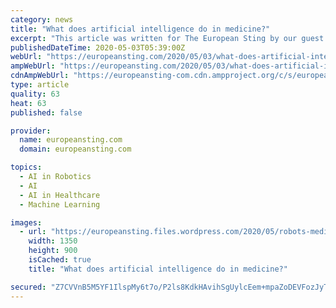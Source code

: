 ```yaml
---
category: news
title: "What does artificial intelligence do in medicine?"
excerpt: "This article was written for The European Sting by our guest writer, Mr. Jakub Kufel medical student at Silesia Medical University, Poland. The opinions expressed within reflect only the writer’s"
publishedDateTime: 2020-05-03T05:39:00Z
webUrl: "https://europeansting.com/2020/05/03/what-does-artificial-intelligence-do-in-medicine/"
ampWebUrl: "https://europeansting.com/2020/05/03/what-does-artificial-intelligence-do-in-medicine/amp/"
cdnAmpWebUrl: "https://europeansting-com.cdn.ampproject.org/c/s/europeansting.com/2020/05/03/what-does-artificial-intelligence-do-in-medicine/amp/"
type: article
quality: 63
heat: 63
published: false

provider:
  name: europeansting.com
  domain: europeansting.com

topics:
  - AI in Robotics
  - AI
  - AI in Healthcare
  - Machine Learning

images:
  - url: "https://europeansting.files.wordpress.com/2020/05/robots-medicine.jpeg"
    width: 1350
    height: 900
    isCached: true
    title: "What does artificial intelligence do in medicine?"

secured: "Z7CVVnB5M5YF1IlspMy6t7o/P2ls8KdkHAvihSgUylcEem+mpaZoDEVFozJyTvcbtTsd3PdGXIwgnUSUo+6qrqaKxmkiUkIrJNDPV/myJuoSs4Sqtv5xPG3dTuwIIB2YejQQWh/PdCcN1jCfgE+ILTFo1YvVwIBSmJ92no+SRu0wz0wAtScqFtQo37nVxu1pn1SVo8/A2KYA5HaVrERH6nJh3pJhDublaRFgK8jNSfZJ59a4B/Lf2eRK6jbbCFPFiPuZG8gAk5KkLQ0Tgp+7HzkFOfWhiMGbv3aTp//iKAfb8uqurX69oJqV89Jf4KY/i56jR8sh+WHZQQHMCzd6WnrIIDYKGGurTjE9YLPv/8c1DejbTPdXH7o+FCfSKuS7/A8CdUPN+X/EuqMAFsgEx/Sjz0s60uUrNUfiKKt7PhrYilPr4x+WXOYyodiG3C9/zJK+x6MN2ls67p1edmJ/zu60ay2oGqZ07KzO6I+Oca8=;HIDnxYI7Se58OT0H+RmVMA=="
---
```


